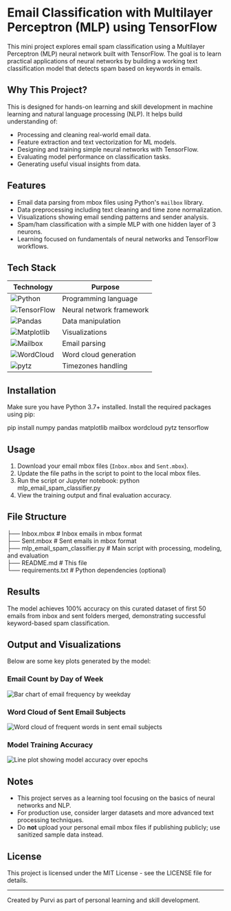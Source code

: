 # Email Classification with Multilayer Perceptron (MLP) using TensorFlow

This mini project explores email spam classification using a Multilayer Perceptron (MLP) neural network built with TensorFlow. The goal is to learn practical applications of neural networks by building a working text classification model that detects spam based on keywords in emails.

## Why This Project?

This is designed for hands-on learning and skill development in machine learning and natural language processing (NLP). It helps build understanding of:

- Processing and cleaning real-world email data.
- Feature extraction and text vectorization for ML models.
- Designing and training simple neural networks with TensorFlow.
- Evaluating model performance on classification tasks.
- Generating useful visual insights from data.

## Features

- Email data parsing from mbox files using Python's `mailbox` library.
- Data preprocessing including text cleaning and time zone normalization.
- Visualizations showing email sending patterns and sender analysis.
- Spam/ham classification with a simple MLP with one hidden layer of 3 neurons.
- Learning focused on fundamentals of neural networks and TensorFlow workflows.

## Tech Stack

| Technology                                                                 | Purpose                  |
|---------------------------------------------------------------------------|--------------------------|
| ![Python](https://img.shields.io/badge/Python-3776AB?logo=python&logoColor=white)               | Programming language     |
| ![TensorFlow](https://img.shields.io/badge/TensorFlow-FF6F00?logo=tensorflow&logoColor=white)   | Neural network framework |
| ![Pandas](https://img.shields.io/badge/Pandas-150458?logo=pandas&logoColor=white)               | Data manipulation        |
| ![Matplotlib](https://img.shields.io/badge/Matplotlib-11557C?logo=matplotlib&logoColor=white)   | Visualizations           |
| ![Mailbox](https://img.shields.io/badge/mailbox-Python-blue)                                   | Email parsing            |
| ![WordCloud](https://img.shields.io/badge/WordCloud-Python-blue)                               | Word cloud generation    |
| ![pytz](https://img.shields.io/badge/pytz-Python-blue)                                         | Timezones handling       |

## Installation

Make sure you have Python 3.7+ installed. Install the required packages using pip:

pip install numpy pandas matplotlib mailbox wordcloud pytz tensorflow


## Usage

1. Download your email mbox files (`Inbox.mbox` and `Sent.mbox`).
2. Update the file paths in the script to point to the local mbox files.
3. Run the script or Jupyter notebook:
python mlp_email_spam_classifier.py
4. View the training output and final evaluation accuracy.

## File Structure

├── Inbox.mbox # Inbox emails in mbox format <br>
├── Sent.mbox # Sent emails in mbox format <br>
├── mlp_email_spam_classifier.py # Main script with processing, modeling, and evaluation <br>
├── README.md # This file <br>
└── requirements.txt # Python dependencies (optional) <br>


## Results

The model achieves 100% accuracy on this curated dataset of first 50 emails from inbox and sent folders merged, demonstrating successful keyword-based spam classification.

## Output and Visualizations

Below are some key plots generated by the model:

### Email Count by Day of Week

![Bar chart of email frequency by weekday](images/email_dayofweek.png)

### Word Cloud of Sent Email Subjects

![Word cloud of frequent words in sent email subjects](images/subject_wordcloud.png)

### Model Training Accuracy

![Line plot showing model accuracy over epochs](images/training_accuracy.png)





## Notes

- This project serves as a learning tool focusing on the basics of neural networks and NLP.
- For production use, consider larger datasets and more advanced text processing techniques.
- Do **not** upload your personal email mbox files if publishing publicly; use sanitized sample data instead.

## License

This project is licensed under the MIT License - see the LICENSE file for details.

---

Created by Purvi as part of personal learning and skill development.

